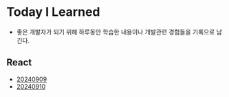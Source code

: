 # Today I Learned
- 좋은 개발자가 되기 위해 하루동안 학습한 내용이나 개발관련 경험들을 기록으로 남긴다.

## React
- [20240909](React/Inflearn/20240909.md)
- [20240910](React/Inflearn/20240910.md)
